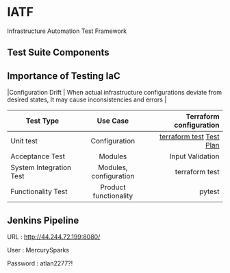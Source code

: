# IATF
Infrastructure Automation Test Framework

Test Suite Components
---------------------

Importance of Testing IaC
-------------------------

|Configuration Drift | When actual infrastructure configurations deviate from desired states, It may cause inconsistencies and errors |



| Test Type       | Use Case          | Terraform configuration  |
| ------------- |:-------------:| -----:|
| Unit test     | Configuration| [terraform test](https://github.com/Harissh77/IATF/tree/main/infrastructure-tests/unit-test)  [Test Plan](https://github.com/Harissh77/IATF/blob/main/documentation/IATF-UnitTest.pdf) |
| Acceptance Test     | Modules      |   Input Validation |
| System Integration Test  | Modules, configuration      |   terraform test|
| Functionality Test  | Product functionality      |   pytest |



Jenkins Pipeline 
----------------

URL : http://44.244.72.199:8080/

User : MercurySparks

Password : atlan2277?!

